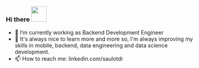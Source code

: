 ### Hi there <img src="https://github.githubassets.com/images/mona-whisper.gif" width="40" height="40"/>


- 🔭 I’m currently working as Backend Development Engineer
- 🌱 It's always nice to learn more and more so, I'm always improving my skills in mobile, backend, data engineering and data science development.
- 📫 How to reach me: linkedin.com/saulotdr
